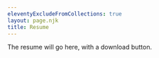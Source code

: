 ```yaml
---
eleventyExcludeFromCollections: true
layout: page.njk
title: Resume
---
```


The resume will go here, with a download button.
